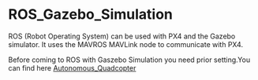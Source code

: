 # ROS_Gazebo_Simulation
ROS (Robot Operating System) can be used with PX4 and the Gazebo simulator. It uses the MAVROS MAVLink node to communicate with PX4.

Before coming to ROS with Gaszebo Simulation you need prior setting.You can find here [Autonomous_Quadcopter](https://github.com/pkyadav73199/Autonomous_Quadcopter)
